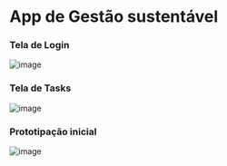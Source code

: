 # App de Gestão sustentável

### Tela de Login
![image](https://github.com/user-attachments/assets/c4bcfba2-9b55-4c13-a816-b6f506190a9b)

### Tela de Tasks
![image](https://github.com/user-attachments/assets/690dc48d-8ff1-4eaf-9d71-1d63fd34624e)

### Prototipação inicial
![image](https://github.com/user-attachments/assets/348a4570-4292-405b-bd04-5c93020b78d0)
